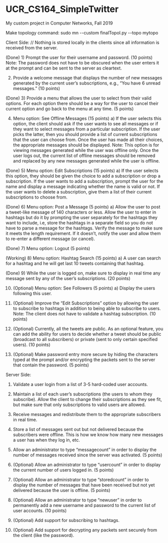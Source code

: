 # UCR_CS164_SimpleTwitter
My custom project in Computer Networks, Fall 2019

Make topology command: sudo mn --custom finalTopol.py --topo mytopo

Client Side:
// Nothing is stored locally in the clients since all information is received from the server.

(Done) 1)	Prompt the user for their username and password. (10 points) Note: The password does not have to be obscured when the user enters it at the prompt and can be sent to the server as cleartext.

2)	Provide a welcome message that displays the number of new messages generated by the current user’s subscriptions, e.g., “You have 6 unread messages.” (10 points)

(Done) 3)	Provide a menu that allows the user to select from their valid options. For each option there should be a way for the user to cancel their current option and go back to the menu at any time. (5 points)

4)	Menu option: See Offline Messages (15 points)
a)	If the user selects this option, the client should ask if the user wants to see all messages or if they want to select messages from a particular subscription. If the user picks the latter, then you should provide a list of current subscriptions that the user can choose from. Once the user has made all their choices, the appropriate messages should be displayed. Note: This option is for viewing messages generated while the user was offline only. Once the user logs out, the current list of offline messages should be removed and replaced by any new messages generated while the user is offline.

(Done) 5)	Menu option: Edit Subscriptions (15 points)
a)	If the user selects this option, they should be given the choice to add a subscription or drop a subscription. If the user wants to add a subscription, prompt the user for the name and display a message indicating whether the name is valid or not. If the user wants to delete a subscription, give them a list of their current subscriptions to choose from.

(Done) 6)	Menu option: Post a Message (5 points)
a)	Allow the user to post a tweet-like message of 140 characters or less. Allow the user to enter in hashtags but do it by prompting the user separately for the hashtags they want to include, i.e, store the hashtags in a separate field so you do not have to parse a message for the hashtags. Verify the message to make sure it meets the length requirement. If it doesn’t, notify the user and allow them to re-enter a different message (or cancel).

(Done) 7)	Menu option: Logout (5 points)

(Working) 8)	Menu option: Hashtag Search (15 points)
a)	A user can search for a hashtag and he will get last 10 tweets containing that hashtag.

(Done) 9)	While the user is logged on, make sure to display in real time any message sent by any of the user’s subscriptions. (20 points)

10)	(Optional) Menu option: See Followers (5 points)
a)	Display the users following this user.

11)	(Optional) Improve the “Edit Subscriptions” option by allowing the user to subscribe to hashtags in addition to being able to subscribe to users. Note: The client does not have to validate a hashtag subscription. (10 points)

12)	(Optional) Currently, all the tweets are public. As an optional feature, you can add the ability for users to decide whether a tweet should be public (broadcast to all subscribers) or private (sent to only certain specified users). (10 points)

13)	(Optional) Make password entry more secure by hiding the characters typed at the prompt and/or encrypting the packets sent to the server that contain the password. (5 points)

Server Side:
1)	Validate a user login from a list of 3-5 hard-coded user accounts.

2)	Maintain a list of each user’s subscriptions (the users to whom they subscribe). Allow the client to change their subscriptions as they see fit, but make sure that only subscriptions to valid users are allowed.

3)	Receive messages and redistribute them to the appropriate subscribers in real time.

4)	Store a list of messages sent out but not delivered because the subscribers were offline. This is how we know how many new messages a user has when they log in, etc.

5)	Allow an administrator to type “messagecount” in order to display the number of messages received since the server was activated. (5 points)

6)	(Optional) Allow an administrator to type “usercount” in order to display the current number of users logged in. (5 points)

7)	(Optional) Allow an administrator to type “storedcount” in order to display the number of messages that have been received but not yet delivered because the user is offline. (5 points)

8)	(Optional) Allow an administrator to type “newuser” in order to permanently add a new username and password to the current list of user accounts. (10 points)

9)	(Optional) Add support for subscribing to hashtags.

10)	(Optional) Add support for decrypting any packets sent securely from the client (like the password).
